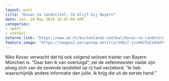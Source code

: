 ```yaml
---
layout: post
title: "Kovac na landstitel: Ik blijf bij Bayern"
date: Sat, 18 May 2019 16:47:00 GMT
categories: 
- sport 
- voetbal 
externe_link: "https://www.ad.nl/buitenlands-voetbal/kovac-na-landstitel-ik-blijf-bij-bayern~a6c9154e/"
feature_image: "https://images2.persgroep.net/rcs/VdkLf-jzz042TwCx83UFVLi-UWY/diocontent/148695434/_fitwidth/400/?appId=21791a8992982cd8da851550a453bd7f&quality=0.7"
---
```


Niko Kovac verwacht dat hij ook volgend seizoen trainer van Bayern München is. “Daar ben ik van overtuigd”, zei de oefenmeester nadat zijn ploeg zich van de zevende landstitel op rij had verzekerd. “Ik heb waarschijnlijk andere informatie dan jullie. Ik krijg die uit de eerste hand.”
